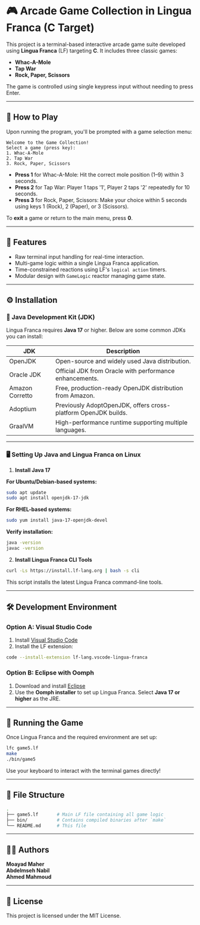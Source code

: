 # 🎮 Arcade Game Collection in Lingua Franca (C Target)

This project is a terminal-based interactive arcade game suite developed using **Lingua Franca** (LF) targeting **C**. It includes three classic games:

- **Whac-A-Mole**
- **Tap War**
- **Rock, Paper, Scissors**

The game is controlled using single keypress input without needing to press Enter.

---

## 🚀 How to Play

Upon running the program, you'll be prompted with a game selection menu:

```
Welcome to the Game Collection!
Select a game (press key):
1. Whac-A-Mole
2. Tap War
3. Rock, Paper, Scissors
```

- **Press 1** for Whac-A-Mole: Hit the correct mole position (1–9) within 3 seconds.
- **Press 2** for Tap War: Player 1 taps '1', Player 2 taps '2' repeatedly for 10 seconds.
- **Press 3** for Rock, Paper, Scissors: Make your choice within 5 seconds using keys 1 (Rock), 2 (Paper), or 3 (Scissors).

To **exit** a game or return to the main menu, press **0**.

---

## 🧠 Features

- Raw terminal input handling for real-time interaction.
- Multi-game logic within a single Lingua Franca application.
- Time-constrained reactions using LF's `logical action` timers.
- Modular design with `GameLogic` reactor managing game state.

---

## ⚙️ Installation

### 🧩 Java Development Kit (JDK)

Lingua Franca requires **Java 17** or higher. Below are some common JDKs you can install:

| JDK         | Description                                                                 |
|-------------|-----------------------------------------------------------------------------|
| OpenJDK     | Open-source and widely used Java distribution.                              |
| Oracle JDK  | Official JDK from Oracle with performance enhancements.                     |
| Amazon Corretto | Free, production-ready OpenJDK distribution from Amazon.             |
| Adoptium    | Previously AdoptOpenJDK, offers cross-platform OpenJDK builds.              |
| GraalVM     | High-performance runtime supporting multiple languages.                     |

---

### 🖥️ Setting Up Java and Lingua Franca on Linux

1. **Install Java 17**

**For Ubuntu/Debian-based systems:**

```bash
sudo apt update
sudo apt install openjdk-17-jdk
```

**For RHEL-based systems:**

```bash
sudo yum install java-17-openjdk-devel
```

**Verify installation:**

```bash
java -version
javac -version
```

2. **Install Lingua Franca CLI Tools**

```bash
curl -Ls https://install.lf-lang.org | bash -s cli
```

This script installs the latest Lingua Franca command-line tools.

---

## 🛠️ Development Environment

### Option A: Visual Studio Code

1. Install [Visual Studio Code](https://code.visualstudio.com/)
2. Install the LF extension:

```bash
code --install-extension lf-lang.vscode-lingua-franca
```

### Option B: Eclipse with Oomph

1. Download and install [Eclipse](https://www.eclipse.org/downloads/)
2. Use the **Oomph installer** to set up Lingua Franca. Select **Java 17 or higher** as the JRE.

---

## 🧪 Running the Game

Once Lingua Franca and the required environment are set up:

```bash
lfc game5.lf
make
./bin/game5
```

Use your keyboard to interact with the terminal games directly!

---

## 📁 File Structure

```bash
.
├── game5.lf       # Main LF file containing all game logic
├── bin/           # Contains compiled binaries after `make`
└── README.md      # This file
```

---

## 🧑‍💻 Authors

**Moayad Maher** <br>
**Abdelmseh Nabil** <br>
**Ahmed Mahmoud** 


---

## 📜 License

This project is licensed under the MIT License.
